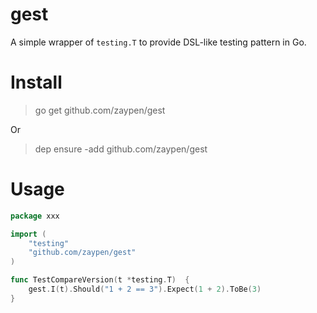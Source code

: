 # gest
A simple wrapper of `testing.T` to provide DSL-like testing pattern in Go.

# Install

> go get github.com/zaypen/gest

Or

> dep ensure -add github.com/zaypen/gest

# Usage

```go
package xxx

import (
	"testing"
	"github.com/zaypen/gest"
)

func TestCompareVersion(t *testing.T)  {
	gest.I(t).Should("1 + 2 == 3").Expect(1 + 2).ToBe(3)
}
```